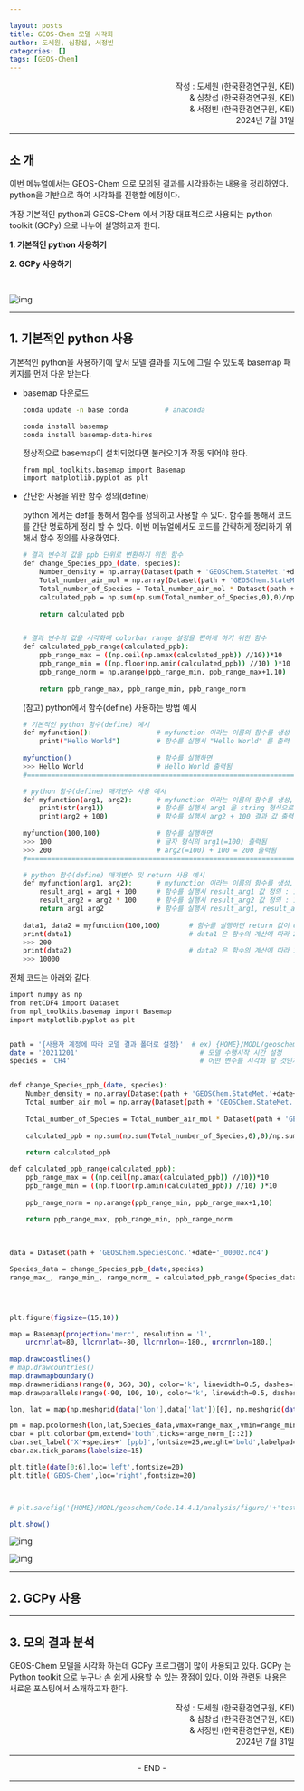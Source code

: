 ```yaml
---

layout: posts
title: GEOS-Chem 모델 시각화
author: 도세원, 심창섭, 서정빈
categories: []
tags: [GEOS-Chem]
---
```




<p style="text-align:right">작성 : 도세원 (한국환경연구원, KEI)<br/> 
& 심창섭 (한국환경연구원, KEI)<br/>& 서정빈 (한국환경연구원, KEI)<br/>2024년 7월 31일</p>



---



## 소 개

이번 메뉴얼에서는 GEOS-Chem 으로 모의된 결과를 시각화하는 내용을 정리하였다. python을 기반으로 하여 시각화를 진행할 예정이다. 

가장 기본적인 python과 GEOS-Chem 에서 가장 대표적으로 사용되는 python toolkit (GCPy) 으로  나누어 설명하고자 한다.



**1. 기본적인 python 사용하기**

**2. GCPy 사용하기**

<br/>





![img](../assets/images/GEOS-Chem_Tutor_nesting/MERRA2_05x0625_AS.png)

****



## 1. 기본적인 python 사용

기본적인 python을 사용하기에 앞서 모델 결과를 지도에 그릴 수 있도록 basemap 패키지를 먼저 다운 받는다.

* basemap 다운로드

  ``` bash
  conda update -n base conda         # anaconda 
  
  conda install basemap
  conda install basemap-data-hires
  ```

  정상적으로 basemap이 설치되었다면 불러오기가 작동 되어야 한다.
  
  ```
  from mpl_toolkits.basemap import Basemap
  import matplotlib.pyplot as plt
  ```



- 간단한 사용을 위한 함수 정의(define)

  python 에서는 def를 통해서 함수를 정의하고 사용할 수 있다.  함수를 통해서 코드를 간단 명료하게 정리 할 수 있다. 이번 메뉴얼에서도 코드를 간략하게 정리하기 위해서  함수 정의를 사용하였다.

  ``` bash
  # 결과 변수의 값을 ppb 단위로 변환하기 위한 함수
  def change_Species_ppb_(date, species):
      Number_density = np.array(Dataset(path + 'GEOSChem.StateMet.'+date+'_0000z.nc4')['Met_AIRDEN']) / 0.02897
      Total_number_air_mol = np.array(Dataset(path + 'GEOSChem.StateMet.'+date+'_0000z.nc4')['Met_AIRVOL']) * Number_density
      Total_number_of_Species = Total_number_air_mol * Dataset(path + 'GEOSChem.SpeciesConc.'+date+'_0000z.nc4')['SpeciesConcVV_'+species]
      calculated_ppb = np.sum(np.sum(Total_number_of_Species,0),0)/np.sum(np.sum(Total_number_air_mol,0),0)*10**9
      
      return calculated_ppb
  
  
  # 결과 변수의 값을 시각화때 colorbar range 설정을 편하게 하기 위한 함수
  def calculated_ppb_range(calculated_ppb):
      ppb_range_max = ((np.ceil(np.amax(calculated_ppb)) //10))*10         # max 값에서 10의 단위 올림
      ppb_range_min = ((np.floor(np.amin(calculated_ppb)) //10) )*10       # min 값에서 10의 단위 올림
      ppb_range_norm = np.arange(ppb_range_min, ppb_range_max+1,10)        # 전체 range를 10 간격으로 나눔 
      
      return ppb_range_max, ppb_range_min, ppb_range_norm
  ```
  
  
  
  
  
  (참고) python에서 함수(define) 사용하는 방법 예시
  
  ``` bash
  # 기본적인 python 함수(define) 예시
  def myfunction():                # myfunction 이라는 이름의 함수를 생성
      print("Hello World")         # 함수를 실행시 "Hello World" 를 출력
      
  myfunction()                     # 함수를 실행하면
  >>> Hello World                  # Hello World 출력됨
  #=======================================================================
  
  # python 함수(define) 매개변수 사용 예시
  def myfunction(arg1, arg2):      # myfunction 이라는 이름의 함수를 생성, 이 함수를 사용하기 위해서 2개 변수를 입력해야 한다.
      print(str(arg1))             # 함수를 실행시 arg1 을 string 형식으로 출력
      print(arg2 + 100)            # 함수를 실행시 arg2 + 100 결과 값 출력
      
  myfunction(100,100)              # 함수를 실행하면
  >>> 100                          # 글자 형식의 arg1(=100) 출력됨
  >>> 200                          # arg2(=100) + 100 = 200 출력됨
  #=======================================================================
  
  # python 함수(define) 매개변수 및 return 사용 예시
  def myfunction(arg1, arg2):      # myfunction 이라는 이름의 함수를 생성, 이 함수를 사용하기 위해서 2개 변수를 입력해야 한다.
      result_arg1 = arg1 + 100     # 함수를 실행시 result_arg1 값 정의 : 100+100 = 200
      result_arg2 = arg2 * 100     # 함수를 실행시 result_arg2 값 정의 : 100*100 = 10000
      return arg1 arg2             # 함수를 실행시 result_arg1, result_arg2 값을 반환
      
  data1, data2 = myfunction(100,100)       # 함수를 실행하면 return 값이 data1, data2 에 반환된다.
  print(data1)                             # data1 은 함수의 계산에 따라 200
  >>> 200
  print(data2)                             # data2 은 함수의 계산에 따라 10000
  >>> 10000
  
  ```





전체 코드는 아래와 같다.

``` bash
import numpy as np
from netCDF4 import Dataset
from mpl_toolkits.basemap import Basemap
import matplotlib.pyplot as plt


path = '{사용자 계정에 따라 모델 결과 폴더로 설정}'  # ex) {HOME}/MODL/geoschem/Code.14.4.1/rundirs/gc_2x25_47L_merra2_CH4/OutputDir/
date = '20211201'                              # 모델 수행시작 시간 설정
species = 'CH4'                                # 어떤 변수를 시각화 할 것인지 설정


def change_Species_ppb_(date, species):
    Number_density = np.array(Dataset(path + 'GEOSChem.StateMet.'+date+'_0000z.nc4')['Met_AIRDEN']) / 0.02897
    Total_number_air_mol = np.array(Dataset(path + 'GEOSChem.StateMet.'+date+'_0000z.nc4')['Met_AIRVOL']) * Number_density
    
    Total_number_of_Species = Total_number_air_mol * Dataset(path + 'GEOSChem.SpeciesConc.'+date+'_0000z.nc4')['SpeciesConcVV_'+species]
    
    calculated_ppb = np.sum(np.sum(Total_number_of_Species,0),0)/np.sum(np.sum(Total_number_air_mol,0),0)*10**9
    
    return calculated_ppb

def calculated_ppb_range(calculated_ppb):
    ppb_range_max = ((np.ceil(np.amax(calculated_ppb)) //10))*10
    ppb_range_min = ((np.floor(np.amin(calculated_ppb)) //10) )*10
        
    ppb_range_norm = np.arange(ppb_range_min, ppb_range_max+1,10)
    
    return ppb_range_max, ppb_range_min, ppb_range_norm
    
    

data = Dataset(path + 'GEOSChem.SpeciesConc.'+date+'_0000z.nc4')

Species_data = change_Species_ppb_(date,species)
range_max_, range_min_, range_norm_ = calculated_ppb_range(Species_data)




plt.figure(figsize=(15,10))

map = Basemap(projection='merc', resolution = 'l',
    urcrnrlat=80, llcrnrlat=-80, llcrnrlon=-180., urcrnrlon=180.)
 
map.drawcoastlines()
# map.drawcountries()
map.drawmapboundary()
map.drawmeridians(range(0, 360, 30), color='k', linewidth=0.5, dashes=[4, 4], labels=[0, 0, 0, 1])
map.drawparallels(range(-90, 100, 10), color='k', linewidth=0.5, dashes=[4, 4], labels=[1, 0, 0, 0])

lon, lat = map(np.meshgrid(data['lon'],data['lat'])[0], np.meshgrid(data['lon'],data['lat'])[1])

pm = map.pcolormesh(lon,lat,Species_data,vmax=range_max_,vmin=range_min_,cmap='jet')
cbar = plt.colorbar(pm,extend='both',ticks=range_norm_[::2])
cbar.set_label('X'+species+' [ppb]',fontsize=25,weight='bold',labelpad=20)
cbar.ax.tick_params(labelsize=15)

plt.title(date[0:6],loc='left',fontsize=20)
plt.title('GEOS-Chem',loc='right',fontsize=20)



# plt.savefig('{HOME}/MODL/geoschem/Code.14.4.1/analysis/figure/'+'test_global_'+date+'.png', dpi=300, bbox_inches='tight')

plt.show()
```



![img](../assets/images/GEOS-Chem_Tutor_plot/test_global.png)

![img](../assets/images/GEOS-Chem_Tutor_plot/test_nested.png)


---



## 2. GCPy 사용





---



## 3. 모의 결과 분석

GEOS-Chem 모델을 시각화 하는데 GCPy 프로그램이 많이 사용되고 있다. GCPy 는 Python toolkit 으로 누구나 손 쉽게 사용할 수 있는 장점이 있다. 이와 관련된 내용은 새로운 포스팅에서 소개하고자 한다. 





<p style="text-align:right">작성 : 도세원 (한국환경연구원, KEI) <br/> 
& 심창섭 (한국환경연구원, KEI)<br/>& 서정빈 (한국환경연구원, KEI)<br/>
    2024년 7월 31일</p>




---

<center>- END -</center>

---

 

 

 
